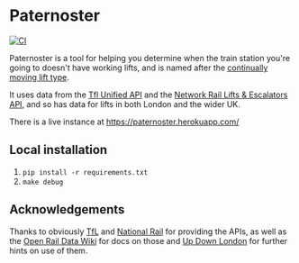 # Paternoster

[![CI](https://github.com/palfrey/paternoster/actions/workflows/ci.yml/badge.svg)](https://github.com/palfrey/paternoster/actions/workflows/ci.yml)

Paternoster is a tool for helping you determine when the train station you're going to doesn't have working lifts, and is named after the [continually moving lift type](https://en.wikipedia.org/wiki/Paternoster_lift).

It uses data from the [Tfl Unified API](https://api.tfl.gov.uk/) and the [Network Rail Lifts & Escalators API](https://nr-lift-and-escalator.developer.azure-api.net/), and so has data for lifts in both London and the wider UK.

There is a live instance at https://paternoster.herokuapp.com/

## Local installation

1. `pip install -r requirements.txt`
2. `make debug`

## Acknowledgements

Thanks to obviously [TfL](https://tfl.gov.uk/) and [National Rail](https://www.nationalrail.co.uk/) for providing the APIs, as well as the [Open Rail Data Wiki](https://wiki.openraildata.com/) for docs on those and [Up Down London](https://www.updownlondon.com/) for further hints on use of them.
